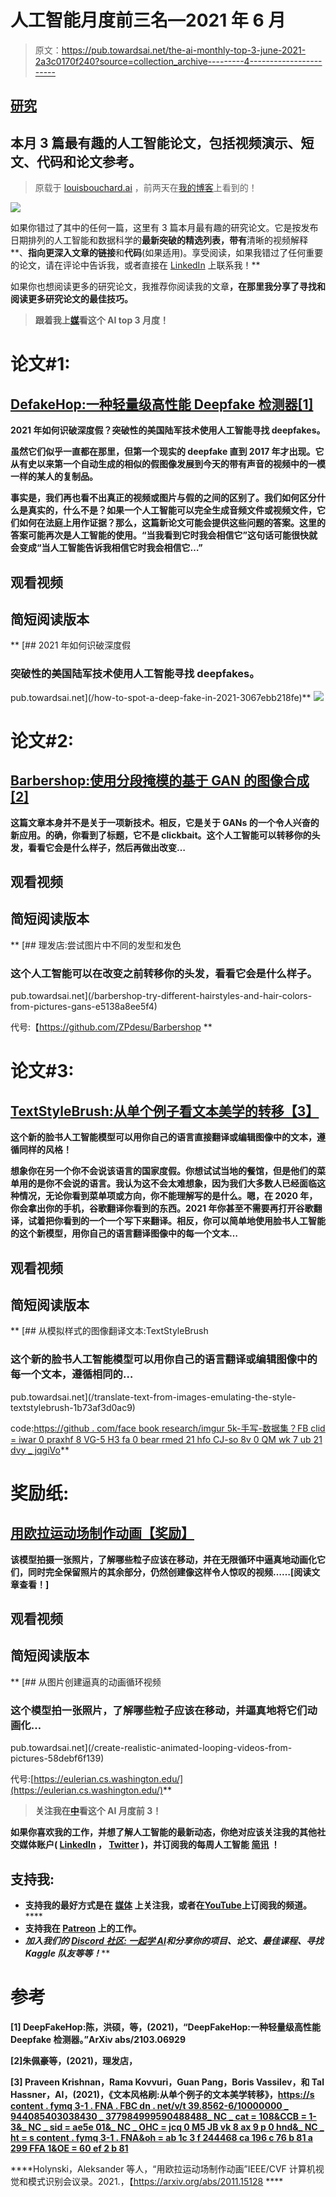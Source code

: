 # 人工智能月度前三名—2021 年 6 月

> 原文：<https://pub.towardsai.net/the-ai-monthly-top-3-june-2021-2a3c0170f240?source=collection_archive---------4----------------------->

## [研究](https://towardsai.net/p/category/research)

## 本月 3 篇最有趣的人工智能论文，包括视频演示、短文、代码和论文参考。

> 原载于 [louisbouchard.ai](https://www.louisbouchard.ai/tag/state-of-ai/) ，前两天在[我的博客](https://www.louisbouchard.ai/tag/state-of-ai/)上看到的！

![](img/ebbcd83b8ce3efb9f2a3c60cf299513c.png)

如果你错过了其中的任何一篇，这里有 3 篇本月最有趣的研究论文。它是按发布日期排列的人工智能和数据科学的**最新突破的精选列表，带有**清晰的视频解释**、**指向更深入文章的链接**和**代码**(如果适用)。享受阅读，如果我错过了任何重要的论文，请在评论中告诉我，或者直接在 [LinkedIn](https://www.linkedin.com/in/whats-ai/) 上联系我！**

如果你也想阅读更多的研究论文，我推荐你阅读我的文章[](/how-to-read-more-research-papers-7737e3770d7f)**，在那里我分享了寻找和阅读更多研究论文的最佳技巧。**

> **跟着我上[媒](https://whats-ai.medium.com/)看这个 AI top 3 月度！**

# **论文#1:**

## **[DefakeHop:一种轻量级高性能 Deepfake 检测器[1]](https://arxiv.org/abs/2103.06929)**

**2021 年如何识破深度假？突破性的美国陆军技术使用人工智能寻找 deepfakes。**

**虽然它们似乎一直都在那里，但第一个现实的 deepfake 直到 2017 年才出现。它从有史以来第一个自动生成的相似的假图像发展到今天的带有声音的视频中的一模一样的某人的复制品。**

**事实是，我们再也看不出真正的视频或图片与假的之间的区别了。我们如何区分什么是真实的，什么不是？如果一个人工智能可以完全生成音频文件或视频文件，它们如何在法庭上用作证据？那么，这篇新论文可能会提供这些问题的答案。这里的答案可能再次是人工智能的使用。“当我看到它时我会相信它”这句话可能很快就会变成“当人工智能告诉我相信它时我会相信它…”**

## **观看视频**

## **简短阅读版本**

**[](/how-to-spot-a-deep-fake-in-2021-3067ebb218fe) [## 2021 年如何识破深度假

### 突破性的美国陆军技术使用人工智能寻找 deepfakes。

pub.towardsai.net](/how-to-spot-a-deep-fake-in-2021-3067ebb218fe)** **[![](img/76e3b32bdc5e9fe271eaa029481512bb.png)](http://eepurl.com/huGLT5)**

# **论文#2:**

## **[Barbershop:使用分段掩模的基于 GAN 的图像合成[2]](https://arxiv.org/pdf/2106.01505.pdf)**

**这篇文章本身并不是关于一项新技术。相反，它是关于 GANs 的一个令人兴奋的新应用。的确，你看到了标题，它不是 clickbait。这个人工智能可以转移你的头发，看看它会是什么样子，然后再做出改变…**

## **观看视频**

## **简短阅读版本**

**[](/barbershop-try-different-hairstyles-and-hair-colors-from-pictures-gans-e5138a8ee5f4) [## 理发店:尝试图片中不同的发型和发色

### 这个人工智能可以在改变之前转移你的头发，看看它会是什么样子。

pub.towardsai.net](/barbershop-try-different-hairstyles-and-hair-colors-from-pictures-gans-e5138a8ee5f4) 

代号:【https://github.com/ZPdesu/Barbershop ** 

# **论文#3:**

## **[TextStyleBrush:从单个例子看文本美学的转移【3】](https://scontent.fymq3-1.fna.fbcdn.net/v/t39.8562-6/10000000_944085403038430_3779849959048683283_n.pdf?_nc_cat=108&ccb=1-3&_nc_sid=ae5e01&_nc_ohc=Jcq0m5jBvK8AX9p0hND&_nc_ht=scontent.fymq3-1.fna&oh=ab1cc3f244468ca196c76b81a299ffa1&oe=60EF2B81)**

**这个新的脸书人工智能模型可以用你自己的语言直接翻译或编辑图像中的文本，遵循同样的风格！**

**想象你在另一个你不会说该语言的国家度假。你想试试当地的餐馆，但是他们的菜单用的是你不会说的语言。我认为这不会太难想象，因为我们大多数人已经面临这种情况，无论你看到菜单项或方向，你不能理解写的是什么。嗯，在 2020 年，你会拿出你的手机，谷歌翻译你看到的东西。2021 年你甚至不需要再打开谷歌翻译，试着把你看到的一个一个写下来翻译。相反，你可以简单地使用脸书人工智能的这个新模型，用你自己的语言翻译图像中的每一个文本…**

## **观看视频**

## **简短阅读版本**

**[](/translate-text-from-images-emulating-the-style-textstylebrush-1b73af3d0ac9) [## 从模拟样式的图像翻译文本:TextStyleBrush

### 这个新的脸书人工智能模型可以用你自己的语言翻译或编辑图像中的每一个文本，遵循相同的…

pub.towardsai.net](/translate-text-from-images-emulating-the-style-textstylebrush-1b73af3d0ac9) 

code:[https://github . com/face book research/imgur 5k-手写-数据集？FB clid = iwar 0 praxhf 8 VG-5 H3 fa 0 bear rmed 21 hfo CJ-so 8v 0 QM wk 7 ub 21 dvy _ jqgiVo](https://github.com/facebookresearch/IMGUR5K-Handwriting-Dataset?fbclid=IwAR0pRAxhf8Vg-5H3fA0BEaRrMeD21HfoCJ-so8V0qmWK7Ub21dvy_jqgiVo)** 

# **奖励纸:**

## **[用欧拉运动场制作动画【奖励】](https://arxiv.org/abs/2011.15128)**

**该模型拍摄一张照片，了解哪些粒子应该在移动，并在无限循环中逼真地动画化它们，同时完全保留照片的其余部分，仍然创建像这样令人惊叹的视频……[阅读文章查看！]**

## **观看视频**

## **简短阅读版本**

**[](/create-realistic-animated-looping-videos-from-pictures-58debf6f139) [## 从图片创建逼真的动画循环视频

### 这个模型拍一张照片，了解哪些粒子应该在移动，并逼真地将它们动画化…

pub.towardsai.net](/create-realistic-animated-looping-videos-from-pictures-58debf6f139) 

代号:[https://eulerian.cs.washington.edu/](https://eulerian.cs.washington.edu/)** 

> **关注我在[中](https://whats-ai.medium.com/)看这个 AI 月度前 3！**

**如果你喜欢我的工作，并想了解人工智能的最新动态，你绝对应该关注我的其他社交媒体账户( [LinkedIn](https://www.linkedin.com/in/whats-ai/) ， [Twitter](https://twitter.com/Whats_AI) )，并订阅我的每周人工智能 [**简讯**](http://eepurl.com/huGLT5) ！**

## **支持我:**

*   **支持我的最好方式是在 [**媒体**](https://medium.com/@whats-ai) 上关注我，或者在[**YouTube**](https://www.youtube.com/channel/UCUzGQrN-lyyc0BWTYoJM_Sg)**上订阅我的频道**。******
*   ****支持我在 [**Patreon**](https://www.patreon.com/whatsai) **上的工作。******
*   ****加入我们的 [**Discord 社区:** **一起学 AI**](https://discord.gg/learnaitogether)和*分享你的项目、论文、最佳课程、寻找 Kaggle 队友等等！*****

# ****参考****

****[1] DeepFakeHop:陈，洪硕，等，(2021)，“DeepFakeHop:一种轻量级高性能 Deepfake 检测器。”ArXiv abs/2103.06929****

****[2]朱佩豪等，(2021)，理发店，****

****[3] Praveen Krishnan，Rama Kovvuri，Guan Pang，Boris Vassilev，和 Tal Hassner，AI，(2021)，《文本风格刷:从单个例子的文本美学转移》，[https://s content . fymq 3-1 . FNA . FBC dn . net/v/t 39.8562-6/10000000 _ 944085403038430 _ 377984999590488488_ NC _ cat = 108&CCB = 1-3&_ NC _ sid = ae5e 01&_ NC _ OHC = jcq 0 M5 JB vk 8 ax 9 p 0 hnd&_ NC _ ht = s content . fymq 3-1 . FNA&oh = ab 1c 3 f 244468 ca 196 c 76 b 81 a 299 FFA 1&OE = 60 ef 2 b 81](https://scontent.fymq3-1.fna.fbcdn.net/v/t39.8562-6/10000000_944085403038430_3779849959048683283_n.pdf?_nc_cat=108&ccb=1-3&_nc_sid=ae5e01&_nc_ohc=Jcq0m5jBvK8AX9p0hND&_nc_ht=scontent.fymq3-1.fna&oh=ab1cc3f244468ca196c76b81a299ffa1&oe=60EF2B81)****

****Holynski，Aleksander 等人，“用欧拉运动场制作动画”IEEE/CVF 计算机视觉和模式识别会议录。2021.，【https://arxiv.org/abs/2011.15128 ****